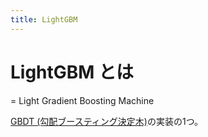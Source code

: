 ```yaml
---
title: LightGBM
---
```


# LightGBM とは

= Light Gradient Boosting Machine

[GBDT (勾配ブースティング決定木)](gbdt.md)の実装の1つ。
